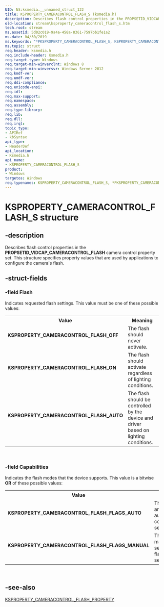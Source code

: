 ```yaml
---
UID: NS:ksmedia.__unnamed_struct_122
title: KSPROPERTY_CAMERACONTROL_FLASH_S (ksmedia.h)
description: Describes flash control properties in the PROPSETID_VIDCAP_CAMERACONTROL_FLASH camera control property set. This structure specifies property values that are used by applications to configure the camera's flash.
old-location: stream\ksproperty_cameracontrol_flash_s.htm
tech.root: stream
ms.assetid: 5d02c019-9a4a-458a-8361-7597bb1fe1a2
ms.date: 04/30/2019
ms.keywords: "*PKSPROPERTY_CAMERACONTROL_FLASH_S, KSPROPERTY_CAMERACONTROL_FLASH_AUTO, KSPROPERTY_CAMERACONTROL_FLASH_FLAGS_AUTO, KSPROPERTY_CAMERACONTROL_FLASH_FLAGS_MANUAL, KSPROPERTY_CAMERACONTROL_FLASH_OFF, KSPROPERTY_CAMERACONTROL_FLASH_ON, KSPROPERTY_CAMERACONTROL_FLASH_S, KSPROPERTY_CAMERACONTROL_FLASH_S structure [Streaming Media Devices], PKSPROPERTY_CAMERACONTROL_FLASH_S, PKSPROPERTY_CAMERACONTROL_FLASH_S structure pointer [Streaming Media Devices], ksmedia/KSPROPERTY_CAMERACONTROL_FLASH_S, ksmedia/PKSPROPERTY_CAMERACONTROL_FLASH_S, stream.ksproperty_cameracontrol_flash_s"
ms.topic: struct
req.header: ksmedia.h
req.include-header: Ksmedia.h
req.target-type: Windows
req.target-min-winverclnt: Windows 8
req.target-min-winversvr: Windows Server 2012
req.kmdf-ver: 
req.umdf-ver: 
req.ddi-compliance: 
req.unicode-ansi: 
req.idl: 
req.max-support: 
req.namespace: 
req.assembly: 
req.type-library: 
req.lib: 
req.dll: 
req.irql: 
topic_type:
- APIRef
- kbSyntax
api_type:
- HeaderDef
api_location:
- Ksmedia.h
api_name:
- KSPROPERTY_CAMERACONTROL_FLASH_S
product:
- Windows
targetos: Windows
req.typenames: KSPROPERTY_CAMERACONTROL_FLASH_S, *PKSPROPERTY_CAMERACONTROL_FLASH_S
---
```


# KSPROPERTY_CAMERACONTROL_FLASH_S structure


## -description


Describes flash control properties in the <b>PROPSETID_VIDCAP_CAMERACONTROL_FLASH</b> camera control property set. This structure specifies property values that are used by applications to configure the camera's flash.


## -struct-fields




### -field Flash

Indicates requested flash settings. This value must be one of these possible values:

<table>
<tr>
<th>Value</th>
<th>Meaning</th>
</tr>
<tr>
<td width="40%"><a id="KSPROPERTY_CAMERACONTROL_FLASH_OFF"></a><a id="ksproperty_cameracontrol_flash_off"></a><dl>
<dt><b>KSPROPERTY_CAMERACONTROL_FLASH_OFF</b></dt>
</dl>
</td>
<td width="60%">
The flash should never activate.

</td>
</tr>
<tr>
<td width="40%"><a id="KSPROPERTY_CAMERACONTROL_FLASH_ON"></a><a id="ksproperty_cameracontrol_flash_on"></a><dl>
<dt><b>KSPROPERTY_CAMERACONTROL_FLASH_ON</b></dt>
</dl>
</td>
<td width="60%">
The flash should activate regardless of lighting conditions.

</td>
</tr>
<tr>
<td width="40%"><a id="KSPROPERTY_CAMERACONTROL_FLASH_AUTO"></a><a id="ksproperty_cameracontrol_flash_auto"></a><dl>
<dt><b>KSPROPERTY_CAMERACONTROL_FLASH_AUTO</b></dt>
</dl>
</td>
<td width="60%">
The flash should be controlled by the device and driver based on lighting conditions.

</td>
</tr>
</table>
 


### -field Capabilities

Indicates the flash modes that the device supports. This value is a bitwise <b>OR</b> of these possible values:

<table>
<tr>
<th>Value</th>
<th>Meaning</th>
</tr>
<tr>
<td width="40%"><a id="KSPROPERTY_CAMERACONTROL_FLASH_FLAGS_AUTO"></a><a id="ksproperty_cameracontrol_flash_flags_auto"></a><dl>
<dt><b>KSPROPERTY_CAMERACONTROL_FLASH_FLAGS_AUTO</b></dt>
</dl>
</td>
<td width="60%">
The device and driver automatically control flash settings.

</td>
</tr>
<tr>
<td width="40%"><a id="KSPROPERTY_CAMERACONTROL_FLASH_FLAGS_MANUAL"></a><a id="ksproperty_cameracontrol_flash_flags_manual"></a><dl>
<dt><b>KSPROPERTY_CAMERACONTROL_FLASH_FLAGS_MANUAL</b></dt>
</dl>
</td>
<td width="60%">
The user manually sets the flash settings.

</td>
</tr>
</table>
 


## -see-also




<a href="https://docs.microsoft.com/windows-hardware/drivers/stream/ksproperty-cameracontrol-flash-property">KSPROPERTY_CAMERACONTROL_FLASH_PROPERTY</a>
 

 


